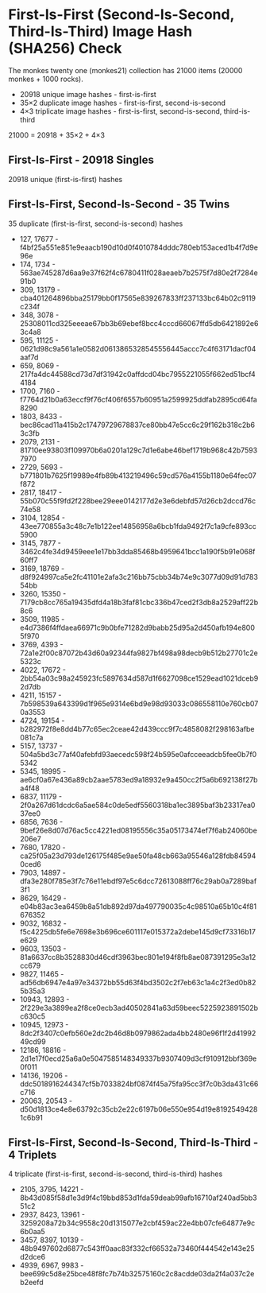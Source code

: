 #  First-Is-First (Second-Is-Second, Third-Is-Third) Image Hash (SHA256) Check


The monkes twenty one (monkes21) collection 
has 21000 items (20000 monkes + 1000 rocks).

- 20918  unique image hashes - first-is-first
- 35×2   duplicate image hashes - first-is-first, second-is-second
- 4×3    triplicate image hashes - first-is-first, second-is-second, third-is-third

21000 = 20918 + 35×2 + 4×3 



## First-Is-First - 20918 Singles

20918 unique (first-is-first) hashes


## First-Is-First, Second-Is-Second   - 35 Twins

35 duplicate (first-is-first, second-is-second) hashes

- 127, 17677  - f4bf25a551e851e9eaacb190d10d0f4010784dddc780eb153aced1b4f7d9e96e
- 174, 1734  - 563ae745287d6aa9e37f62f4c6780411f028aeaeb7b2575f7d80e2f7284e91b0
- 309, 13179 - cba401264896bba25179bb0f17565e839267833ff237133bc64b02c9119c234f
- 348, 3078 - 25308011cd325eeeae67bb3b69ebef8bcc4cccd66067ffd5db6421892e63c4a8
- 595, 11125 - 0621d98c9a561a1e0582d0613865328545556445accc7c4f63171dacf04aaf7d
- 659, 8069 -  217fa4dc44588cd73d7df31942c0affdcd04bc7955221055f662ed51bcf44184
- 1700, 7160 - f7764d21b0a63eccf9f76cf406f6557b60951a2599925ddfab2895cd64fa8290
- 1803, 8433 - bec86cad11a415b2c17479729678837ce80bb47e5cc6c29f162b318c2b63c3fb
- 2079, 2131 -  81710ee93803f109970b6a0201a129c7d1e6abe46bef1719b968c42b75937970
- 2729, 5693 - b771801b7625f19989e4fb89b413219496c59cd576a4155b1180e64fec07f872
- 2817, 18417 - 55b070c55f9fd2f228bee29eee0142177d2e3e6debfd57d26cb2dccd76c74e58
- 3104, 12854 - 43ee770855a3c48c7e1b122ee14856958a6bcb1fda9492f7c1a9cfe893cc5900
- 3145, 7877 - 3462c4fe34d9459eee1e17bb3dda85468b4959641bcc1a190f5b91e068f60ff7
- 3169, 18769 - d8f924997ca5e2fc41101e2afa3c216bb75cbb34b74e9c3077d09d91d78354bb
- 3260, 15350 -   7179cb8cc765a19435dfd4a18b3faf81cbc336b47ced2f3db8a2529aff22b8c6
- 3509, 11985 - e4d7386f4ffdaea66971c9b0bfe71282d9babb25d95a2d450afb194e8005f970
- 3769, 4393 -   72a1e2f00c87072b43d60a92344fa9827bf498a98decb9b512b27701c2e5323c
- 4022, 17672 -  2bb54a03c98a245923fc5897634d587d1f6627098ce1529ead1021dceb92d7db
- 4211, 15157 -  7b598539a643399d1f965e9314e6bd9e98d93033c086558110e760cb070a3553
- 4724, 19154 -   b282972f8e8dd4b77c65ec2ceae42d439ccc9f7c4858082f298163afbe081c7a
- 5157, 13737 -   504a5bd3c77af40afebfd93aecedc598f24b595e0afcceeadcb5fee0b7f05342
- 5345, 18995 -   ae6cf0a67e436a89cb2aae5783ed9a18932e9a450cc2f5a6b692138f27ba4f48
- 6837, 11179 -  2f0a267d61dcdc6a5ae584c0de5edf5560318ba1ec3895baf3b23317ea037ee0
- 6856, 7636 -  9bef26e8d07d76ac5cc4221ed08195556c35a05173474ef7f6ab24060be206e7
- 7680, 17820 -  ca25f05a23d793de126175f485e9ae50fa48cb663a95546a128fdb845940ced6
- 7903, 14897 -   dfa3e280f785e3f7c76e11ebdf97e5c6dcc72613088ff76c29ab0a7289baf3f1
- 8629, 16429 - e04b83ac3ea6459b8a51db892d97da497790035c4c98510a65b10c4f81676352
- 9032, 16832 -   f5c4225db5fe6e7698e3b696ce601117e015372a2debe145d9cf73316b17e629
- 9603, 13503 -   81a6637cc8b3528830d46cdf3963bec801e194f8fb8ae087391295e3a12cc679
- 9827, 11465 -  ad56db6947e4a97e34372bb55d63f4bd3502c2f7eb63c1a4c2f3ed0b825b35a3
- 10943, 12893 -   2f229e3a3899ea2f8ce0ecb3ad40502841a63d59beec5225923891502bc630c5
- 10945, 12973 -   8dc2f3407c0efb560e2dc2b46d8b0979862ada4bb2480e96f1f2d4199249cd99
- 12186, 18816 -  2d1e17f0ecd25a6a0e5047585148349337b9307409d3cf910912bbf369e0f011
- 14136, 19206 -  ddc5018916244347cf5b7033824bf0874f45a75fa95cc3f7c0b3da431c66c716
- 20063, 20543 -  d50d1813ce4e8e63792c35cb2e22c6197b06e550e954d19e81925494281c6b91



## First-Is-First, Second-Is-Second, Third-Is-Third  - 4 Triplets

4 triplicate (first-is-first, second-is-second, third-is-third) hashes

- 2105, 3795, 14221 - 8b43d085f58d1e3d9f4c19bbd853d1fda59deab99afb16710af240ad5bb351c2
- 2937, 8423, 13961 - 
3259208a72b34c9558c20d1315077e2cbf459ac22e4bb07cfe64877e9c6b0aa5
- 3457, 8397, 10139 - 48b9497602d6877c543ff0aac83f332cf66532a73460f444542e143e25d2dce6
- 4939, 6967, 9983 - bee699c5d8e25bce48f8fc7b74b32575160c2c8acdde03da2f4a037c2eb2eefd


